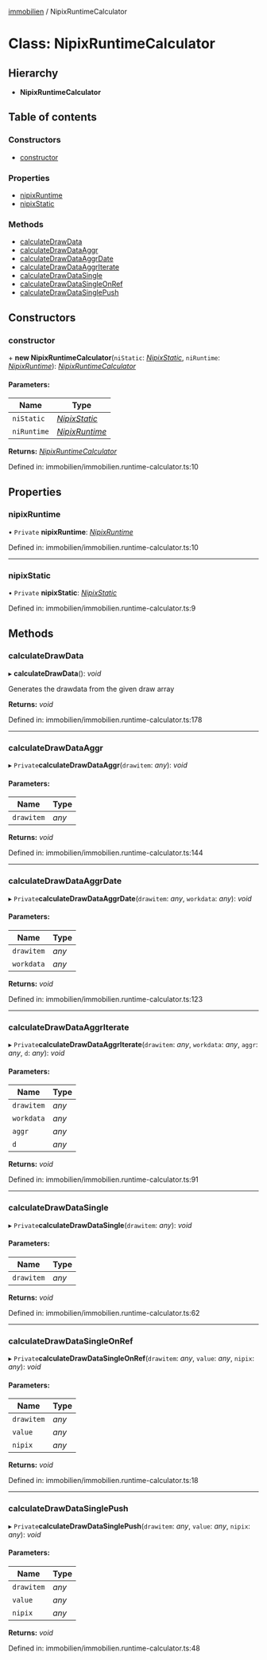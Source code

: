 [immobilien](../README.md) / NipixRuntimeCalculator

# Class: NipixRuntimeCalculator

## Hierarchy

* **NipixRuntimeCalculator**

## Table of contents

### Constructors

- [constructor](immobilien.runtime-calculator.md#constructor)

### Properties

- [nipixRuntime](immobilien.runtime-calculator.md#nipixruntime)
- [nipixStatic](immobilien.runtime-calculator.md#nipixstatic)

### Methods

- [calculateDrawData](immobilien.runtime-calculator.md#calculatedrawdata)
- [calculateDrawDataAggr](immobilien.runtime-calculator.md#calculatedrawdataaggr)
- [calculateDrawDataAggrDate](immobilien.runtime-calculator.md#calculatedrawdataaggrdate)
- [calculateDrawDataAggrIterate](immobilien.runtime-calculator.md#calculatedrawdataaggriterate)
- [calculateDrawDataSingle](immobilien.runtime-calculator.md#calculatedrawdatasingle)
- [calculateDrawDataSingleOnRef](immobilien.runtime-calculator.md#calculatedrawdatasingleonref)
- [calculateDrawDataSinglePush](immobilien.runtime-calculator.md#calculatedrawdatasinglepush)

## Constructors

### constructor

\+ **new NipixRuntimeCalculator**(`niStatic`: [*NipixStatic*](immobilien.static.nipixstatic.md), `niRuntime`: [*NipixRuntime*](immobilien.runtime.nipixruntime.md)): [*NipixRuntimeCalculator*](immobilien.runtime-calculator.md)

#### Parameters:

Name | Type |
------ | ------ |
`niStatic` | [*NipixStatic*](immobilien.static.nipixstatic.md) |
`niRuntime` | [*NipixRuntime*](immobilien.runtime.nipixruntime.md) |

**Returns:** [*NipixRuntimeCalculator*](immobilien.runtime-calculator.md)

Defined in: immobilien/immobilien.runtime-calculator.ts:10

## Properties

### nipixRuntime

• `Private` **nipixRuntime**: [*NipixRuntime*](immobilien.runtime.nipixruntime.md)

Defined in: immobilien/immobilien.runtime-calculator.ts:10

___

### nipixStatic

• `Private` **nipixStatic**: [*NipixStatic*](immobilien.static.nipixstatic.md)

Defined in: immobilien/immobilien.runtime-calculator.ts:9

## Methods

### calculateDrawData

▸ **calculateDrawData**(): *void*

Generates the drawdata from the given draw array

**Returns:** *void*

Defined in: immobilien/immobilien.runtime-calculator.ts:178

___

### calculateDrawDataAggr

▸ `Private`**calculateDrawDataAggr**(`drawitem`: *any*): *void*

#### Parameters:

Name | Type |
------ | ------ |
`drawitem` | *any* |

**Returns:** *void*

Defined in: immobilien/immobilien.runtime-calculator.ts:144

___

### calculateDrawDataAggrDate

▸ `Private`**calculateDrawDataAggrDate**(`drawitem`: *any*, `workdata`: *any*): *void*

#### Parameters:

Name | Type |
------ | ------ |
`drawitem` | *any* |
`workdata` | *any* |

**Returns:** *void*

Defined in: immobilien/immobilien.runtime-calculator.ts:123

___

### calculateDrawDataAggrIterate

▸ `Private`**calculateDrawDataAggrIterate**(`drawitem`: *any*, `workdata`: *any*, `aggr`: *any*, `d`: *any*): *void*

#### Parameters:

Name | Type |
------ | ------ |
`drawitem` | *any* |
`workdata` | *any* |
`aggr` | *any* |
`d` | *any* |

**Returns:** *void*

Defined in: immobilien/immobilien.runtime-calculator.ts:91

___

### calculateDrawDataSingle

▸ `Private`**calculateDrawDataSingle**(`drawitem`: *any*): *void*

#### Parameters:

Name | Type |
------ | ------ |
`drawitem` | *any* |

**Returns:** *void*

Defined in: immobilien/immobilien.runtime-calculator.ts:62

___

### calculateDrawDataSingleOnRef

▸ `Private`**calculateDrawDataSingleOnRef**(`drawitem`: *any*, `value`: *any*, `nipix`: *any*): *void*

#### Parameters:

Name | Type |
------ | ------ |
`drawitem` | *any* |
`value` | *any* |
`nipix` | *any* |

**Returns:** *void*

Defined in: immobilien/immobilien.runtime-calculator.ts:18

___

### calculateDrawDataSinglePush

▸ `Private`**calculateDrawDataSinglePush**(`drawitem`: *any*, `value`: *any*, `nipix`: *any*): *void*

#### Parameters:

Name | Type |
------ | ------ |
`drawitem` | *any* |
`value` | *any* |
`nipix` | *any* |

**Returns:** *void*

Defined in: immobilien/immobilien.runtime-calculator.ts:48
